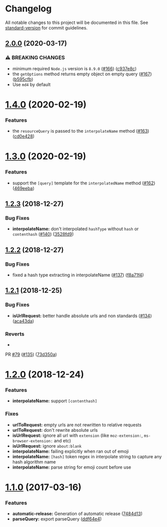 # Changelog

All notable changes to this project will be documented in this file.
See [standard-version](https://github.com/conventional-changelog/standard-version) for commit guidelines.

## [2.0.0](https://github.com/webpack/loader-utils/compare/v1.4.0...v2.0.0) (2020-03-17)

### ⚠ BREAKING CHANGES

* minimum required `Node.js` version
  is `8.9.0` ([#166](https://github.com/webpack/loader-utils/issues/166)) ([c937e8c](https://github.com/webpack/loader-utils/commit/c937e8c77231b42018be616b784a6b45eac86f8a))
* the `getOptions` method returns empty object on empty
  query ([#167](https://github.com/webpack/loader-utils/issues/167)) ([b595cfb](https://github.com/webpack/loader-utils/commit/b595cfba022d3f04f3d310dd570b0253e461605b))
* Use `md4` by default

<a name="1.4.0"></a>

# [1.4.0](https://github.com/webpack/loader-utils/compare/v1.3.0...v1.4.0) (2020-02-19)

### Features

* the `resourceQuery` is passed to the `interpolateName`
  method ([#163](https://github.com/webpack/loader-utils/issues/163)) ([cd0e428](https://github.com/webpack/loader-utils/commit/cd0e428))

<a name="1.3.0"></a>

# [1.3.0](https://github.com/webpack/loader-utils/compare/v1.2.3...v1.3.0) (2020-02-19)

### Features

* support the `[query]` template for the `interpolatedName`
  method ([#162](https://github.com/webpack/loader-utils/issues/162)) ([469eeba](https://github.com/webpack/loader-utils/commit/469eeba))

<a name="1.2.3"></a>

## [1.2.3](https://github.com/webpack/loader-utils/compare/v1.2.2...v1.2.3) (2018-12-27)

### Bug Fixes

* **interpolateName:** don't interpolated `hashType` without `hash`
  or `contenthash`  ([#140](https://github.com/webpack/loader-utils/issues/140)) ([3528fd9](https://github.com/webpack/loader-utils/commit/3528fd9))

<a name="1.2.2"></a>

## [1.2.2](https://github.com/webpack/loader-utils/compare/v1.2.1...v1.2.2) (2018-12-27)

### Bug Fixes

* fixed a hash type extracting in
  interpolateName ([#137](https://github.com/webpack/loader-utils/issues/137)) ([f8a71f4](https://github.com/webpack/loader-utils/commit/f8a71f4))

<a name="1.2.1"></a>

## [1.2.1](https://github.com/webpack/loader-utils/compare/v1.2.0...v1.2.1) (2018-12-25)

### Bug Fixes

* **isUrlRequest:** better handle absolute urls and non
  standards ([#134](https://github.com/webpack/loader-utils/issues/134)) ([aca43da](https://github.com/webpack/loader-utils/commit/aca43da))

### Reverts

*

PR [#79](https://github.com/webpack/loader-utils/issues/79) ([#135](https://github.com/webpack/loader-utils/issues/135)) ([73d350a](https://github.com/webpack/loader-utils/commit/73d350a))

<a name="1.2.0"></a>

# [1.2.0](https://github.com/webpack/loader-utils/compare/v1.1.0...v1.2.0) (2018-12-24)

### Features

* **interpolateName:** support `[contenthash]`

### Fixes

* **urlToRequest:** empty urls are not rewritten to relative requests
* **urlToRequest:** don't rewrite absolute urls
* **isUrlRequest:** ignore all url with `extension` (like `moz-extension:`, `ms-browser-extension:` and etc)
* **isUrlRequest:** ignore `about:blank`
* **interpolateName:** failing explicitly when ran out of emoji
* **interpolateName:** `[hash]` token regex in interpolate string to capture any hash algorithm name
* **interpolateName:** parse string for emoji count before use

<a name="1.1.0"></a>

# [1.1.0](https://github.com/webpack/loader-utils/compare/v1.0.4...v1.1.0) (2017-03-16)

### Features

* **automatic-release:** Generation of automatic
  release ([7484d13](https://github.com/webpack/loader-utils/commit/7484d13))
* **parseQuery:** export parseQuery ([ddf64e4](https://github.com/webpack/loader-utils/commit/ddf64e4))
